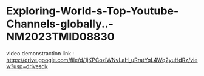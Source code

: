 # Exploring-World-s-Top-Youtube-Channels-globally..-NM2023TMID08830
video demonstraction link : https://drive.google.com/file/d/1jKPCozlWNvLaH_uRratYqL4Wq2yuHdRz/view?usp=drivesdk
